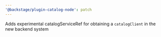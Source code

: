 ```yaml
---
'@backstage/plugin-catalog-node': patch
---
```


Adds experimental catalogServiceRef for obtaining a `catalogClient` in the new backend system

